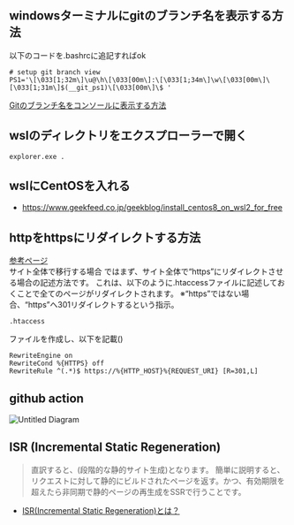 ## windowsターミナルにgitのブランチ名を表示する方法
以下のコードを.bashrcに追記すればok
```
# setup git branch view
PS1='\[\033[1;32m\]\u@\h\[\033[00m\]:\[\033[1;34m\]\w\[\033[00m\]\[\033[1;31m\]$(__git_ps1)\[\033[00m\]\$ '
```
[Gitのブランチ名をコンソールに表示する方法](https://qiita.com/daijinload/items/2bb0031a706ce347aca6)

## wslのディレクトリをエクスプローラーで開く
```
explorer.exe .
```

## wslにCentOSを入れる
- https://www.geekfeed.co.jp/geekblog/install_centos8_on_wsl2_for_free

## httpをhttpsにリダイレクトする方法
[参考ページ](https://keywordfinder.jp/blog/seo/http-https-redirect/#htaccess)  
サイト全体で移行する場合
ではまず、サイト全体で“https”にリダイレクトさせる場合の記述方法です。
これは、以下のように.htaccessファイルに記述しておくことで全てのページがリダイレクトされます。
※“https”ではない場合、“https”へ301リダイレクトするという指示。
```
.htaccess
```
ファイルを作成し、以下を記載()
```
RewriteEngine on
RewriteCond %{HTTPS} off
RewriteRule ^(.*)$ https://%{HTTP_HOST}%{REQUEST_URI} [R=301,L]
```
## github action

![Untitled Diagram](https://user-images.githubusercontent.com/70890327/117373592-7dca3300-af06-11eb-8228-1f12269595f7.png)

## ISR (Incremental Static Regeneration)
> 直訳すると、(段階的な静的サイト生成)となります。
> 簡単に説明すると、リクエストに対して静的にビルドされたページを返す。かつ、有効期限を超えたら非同期で静的ページの再生成をSSRで行うことです。

- [ISR(Incremental Static Regeneration)とは？](https://qiita.com/yoshii0110/items/db707ed61030c01c2353)
